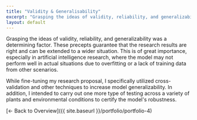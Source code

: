 ```yaml
---
title: "Validity & Generalisability"
excerpt: "Grasping the ideas of validity, reliability, and generalizability was a determining factor. These precepts guarantee tha..."
layout: default
---
```


Grasping the ideas of validity, reliability, and generalizability was a determining factor. These precepts guarantee that the research results are right and can be extended to a wider situation. This is of great importance, especially in artificial intelligence research, where the model may not perform well in actual situations due to overfitting or a lack of training data from other scenarios.

While fine-tuning my research proposal, I specifically utilized cross-validation and other techniques to increase model generalizability. In addition, I intended to carry out one more type of testing across a variety of plants and environmental conditions to certify the model's robustness.

[← Back to Overview]({{ site.baseurl }}/portfolio/portfolio-4)
